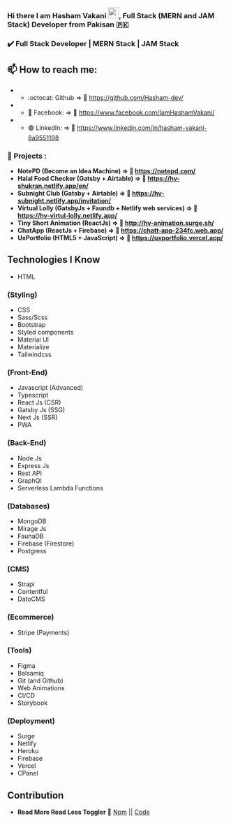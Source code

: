 ### Hi there I am Hasham Vakani <img height="25px" src="https://media.giphy.com/media/hvRJCLFzcasrR4ia7z/giphy.gif" width="25px">, Full Stack (MERN and JAM Stack) Developer from Pakisan :pakistan: 

### :heavy_check_mark: Full Stack Developer | MERN Stack | JAM Stack


## 📫 How to reach me:  

- - :octocat: Github              => :link:	https://github.com/Hasham-dev/
- - :large_blue_circle: Facebook: => :link:	https://www.facebook.com/IamHashamVakani/
- - :purple_circle: LinkedIn:     => :link:	https://www.linkedin.com/in/hasham-vakani-8a9551198
<!-- - - :large_blue_diamond: Facebook (Page): => :link:	https://www.facebook.com/developerJunaid -->

### :medal_sports: Projects :
- **NotePD (Become an Idea Machine) => :link: https://notepd.com/**
- **Halal Food Checker (Gatsby + Airtable) => :link: https://hv-shukran.netlify.app/en/**
- **Subnight Club (Gatsby + Airtable) => :link: https://hv-subnight.netlify.app/invitation/**
- **Virtual Lolly (GatsbyJs + Faundb + Netlify web services) =>  :link: https://hv-virtul-lolly.netlify.app/**
- **Tiny Short Animation (ReactJs) => :link:	http://hv-animation.surge.sh/**
- **ChatApp (ReactJs + Firebase)  => :link: https://chatt-app-234fc.web.app/**
- **UxPortfolio (HTML5 + JavaScript)  => :link: https://uxportfolio.vercel.app/**


## Technologies I Know


- HTML
### (Styling)
- CSS 
- Sass/Scss
- Bootstrap
- Styled components
- Material UI
- Materialize
- Tailwindcss

### (Front-End)
- Javascript (Advanced)
- Typescript
- React Js (CSR)
- Gatsby Js (SSG)
- Next Js (SSR)
- PWA

### (Back-End)
- Node Js 
- Express Js 
- Rest API
- GraphQl 
- Serverless Lambda Functions

### (Databases)
- MongoDB 
- Mirage Js
- FaunaDB 
- Firebase (Firestore)
- Postgress


### (CMS)
- Strapi
- Contentful
- DatoCMS

### (Ecommerce)
- Stripe (Payments)

### (Tools)
- Figma
- Balsamiq
- Git (and Github) 
- Web Animations
- CI/CD
- Storybook

### (Deployment)
- Surge
- Netlify
- Heroku
- Firebase 
- Vercel
- CPanel



## Contribution

- **Read More Read Less Toggler** :link: [Npm](https://www.npmjs.com/package/read-more-read-less-toggler) || [Code](https://github.com/Hasham-dev/read-more-read-less-toggler)
